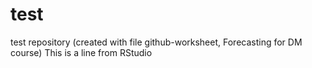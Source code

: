 # test
test repository (created with file github-worksheet, Forecasting for DM course)
This is a line from RStudio